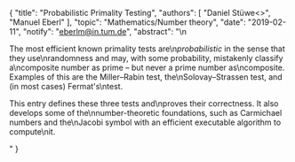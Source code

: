 {
    "title": "Probabilistic Primality Testing",
    "authors": [
        "Daniel Stüwe<>",
        "Manuel Eberl"
    ],
    "topic": "Mathematics/Number theory",
    "date": "2019-02-11",
    "notify": "eberlm@in.tum.de",
    "abstract": "\n<p>The most efficient known primality tests are\n<em>probabilistic</em> in the sense that they use\nrandomness and may, with some probability, mistakenly classify a\ncomposite number as prime &ndash; but never a prime number as\ncomposite. Examples of this are the Miller&ndash;Rabin test, the\nSolovay&ndash;Strassen test, and (in most cases) Fermat's\ntest.</p> <p>This entry defines these three tests and\nproves their correctness. It also develops some of the\nnumber-theoretic foundations, such as Carmichael numbers and the\nJacobi symbol with an efficient executable algorithm to compute\nit.</p>"
}